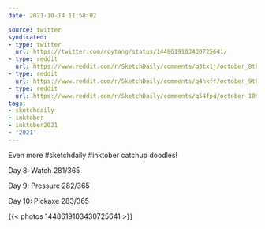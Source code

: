 ```yaml
---
date: 2021-10-14 11:58:02

source: twitter
syndicated:
- type: twitter
  url: https://twitter.com/roytang/status/1448619103430725641/
- type: reddit
  url: https://www.reddit.com/r/SketchDaily/comments/q3tx1j/october_8th_free_draw_friday/hglqjh4/
- type: reddit
  url: https://www.reddit.com/r/SketchDaily/comments/q4hkff/october_9th_inktober_pressure/hglqxcp/
- type: reddit
  url: https://www.reddit.com/r/SketchDaily/comments/q54fpd/october_10th_anatober_rhomboids/hglsdo2/
tags:
- sketchdaily
- inktober
- inktober2021
- '2021'
---
```


Even more #sketchdaily #inktober catchup doodles!



Day 8: Watch 281/365

Day 9: Pressure 282/365

Day 10: Pickaxe 283/365 

{{< photos 1448619103430725641 >}}